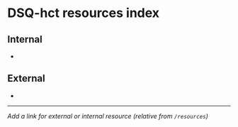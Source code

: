 # DSQ-hct resources index

## Internal

*

## External

*

------------------------------------------------------------------------

*Add a link for external or internal resource (relative from `/resources`)*
